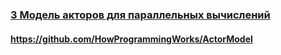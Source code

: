 ### [3 Модель акторов для параллельных вычислений](https://www.youtube.com/watch?v=xp5MVKEqxY4)

#### https://github.com/HowProgrammingWorks/ActorModel

